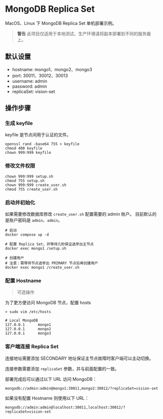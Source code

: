 # MongoDB Replica Set

MacOS、Linux 下 MongoDB Replica Set 单机部署示例。

> **警告**
> 此项目仅适用于本地测试，生产环境请将副本部署到不同的服务器上。

## 默认设置

- hostname: mongo1、mongo2、mongo3
- port: 30011、30012、30013
- username: admin
- password: admin
- replicaSet: vision-set


## 操作步骤

### 生成 keyfile

keyfile 是节点间用于认证的文件。

```shell
openssl rand -base64 755 > keyfile
chmod 400 keyfile
chown 999:999 keyfile
```

### 修改文件权限

```shell
chown 999:999 setup.sh
chmod 755 setup.sh
chown 999:999 create_user.sh
chmod 755 create_user.sh
```

### 启动并初始化

如果需要修改数据库修改 `create_user.sh` 配置需要的 admin 账户。
目前默认的是账户密码是 `admin`、`admin`。

```shell
# 启动
docker compose up -d
```

```shell
# 配置 Replica Set，并等待几秒保证选举出主节点
docker exec mongo1 /setup.sh
```

```shell
# 创建用户
# 注意：需等待节点选举出 PRIMARY 节点后再创建用户
docker exec mongo1 /create_user.sh
```

### 配置 Hostname

> 可选操作

为了更方便访问 MongoDB 节点，配置 hosts

```shell
> sudo vim /etc/hosts

# Local MongoDB
127.0.0.1      mongo1
127.0.0.1      mongo2
127.0.0.1      mongo3
```

### 客户端连接 Replica Set

连接地址需要添加 SECONDARY 地址保证主节点故障时客户端可以主动切换。

连接参数需要添加 `replicaSet` 参数，并与前面配置的一致。

部署完成后可以通过以下 URL 访问 MongoDB：

```shell
mongodb://admin:admin@mongo1:30011,mongo2:30012/?replicaSet=vision-set
```

如果没有配置 Hostname 则使用以下 URL：

```shell
mongodb://admin:admin@localhost:30011,localhost:30012/?replicaSet=vision-set
```
